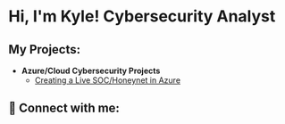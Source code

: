 <h1>Hi, I'm Kyle! Cybersecurity Analyst</h1>

<h2>My Projects:</h2>

- <b>Azure/Cloud Cybersecurity Projects</b>
  - [Creating a Live SOC/Honeynet in Azure](https://github.com/kdharden/Cloud-SOC)



<h2> 🤳 Connect with me:</h2>




[linkedin]: https://linkedin.com/in/joshmadakor
